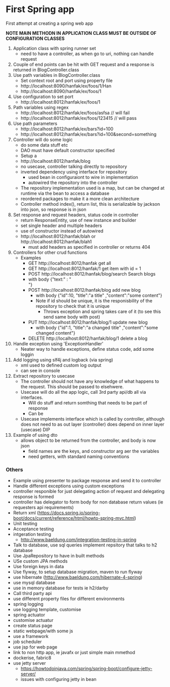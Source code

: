 # First Spring app

First attempt at creating a spring web app

**NOTE MAIN METHODN IN APPLICATION CLASS MUST BE OUTSIDE OF CONFIGURATION CLASSES**

1. Application class with spring runner set
    - need to have a controller, as when go to uri, nothing can handle request
2. Couple of end points  can be hit with GET request and a response is returned in BlogController.class
3. Use path variables in BlogController.class
    - Set context root and port using property file
    - http://localhost:8090/hanfak/ex/foos/1/Han
    - http://localhost:8090/hanfak/ex/foos/1
4. Use configuration to set port
    - http://localhost:8012/hanfak/ex/foos/1
6. Path variables using regex
    -  http://localhost:8012/hanfak/ex/foos/asfsa // will fail
    -  http://localhost:8012/hanfak/ex/foos/123415 // will pass
5. Use path parameters
    -  http://localhost:8012/hanfak/ex/bars?id=100
    -  http://localhost:8012/hanfak/ex/bars?id=100&second=something
6. Controller will do some logic
    - do some data stuff etc
    - DAO must have default constructor specified
    - Setup a
    - http://localhost:8012/hanfak/blog
    - no usecase, controller talking directly to repository
    - inverted dependency using interface for repository
        - used bean in configuraiont to wire in implementation
        - autowired the repository into the controller
    - The repository implementation used is a map, but can be changed at runtime via the bean to access a database
    - reordered packages to make it a more clean architecture
    - Controller method index(), return list<Blog>, this is serializable by jackson into json, so response is in json
7. Set response and request headers, status code in controller
    - return ResponseEntity, use of new instance and builder
    - set single header and multiple headers
    - use of constructor instead of autowired
    - http://localhost:8012/hanfak/blah or http://localhost:8012/hanfak/blah1
        - must add headers as specified in controller or returns 404
8. Controllers for other crud functions
    - Examples
        -  GET http://localhost:8012/hanfak get all
        -  GET http://localhost:8012/hanfak/1 get item with id = 1
        -  POST http://localhost:8012/hanfak/blog/search Search blogs
        - with body {"text:" : "<search term>"}
        -  POST http://localhost:8012/hanfak/blog add new blog
            - with body {"id":10, "title":"a title" ,"content":"some content"}
            - Note if id should be unique, it is the responisbility of the repository to check that it is unique
                - Throws exception and spring takes care of it (to see this send same body with post)
        - PUT  http://localhost:8012/hanfak/blog/1 update new blog
            - with body {"id":1, "title":"a changed title" ,"content":"some changed content"}
        - DELETE  http://localhost:8012/hanfak/blog/1 delete a blog
9. Handle exception using 'ExceptionHandler'
    - Neater way to handle exceptions, define status code, add some loggin
10. Add logging using slf4j and logback (via spring)
    - xml used to defined custom log output
    - can see in console
11. Extract repository to usecase
    - The controller should not have any knowledge of what happens to the request. This should be passed to elsehwere.
    - Usecase will do all the app logic, call 3rd party api/db all via interfaces.
        - Will do stuff and return somthing that needs to be part of response
        - Can be
    - Usecase implements interface which is called by controller, although does not need to as out layer (controller) does depend on inner layer (usecase) DIP
12. Example of using dto
    - allows object to be returned from the controller, and body is now json
        - field names are the keys, and constructor arg aer the variables
        - need getters, with standard naming conventions


### Others

- Example using presenter to package response and send it to controller
- Handle different exceptions using custom exceptions
- controller responible for just delegating action of request and delegating response is formed
- controller has delegator to form body for non database return values (ie requesters api requirements)
- Return xml (https://docs.spring.io/spring-boot/docs/current/reference/html/howto-spring-mvc.html)
- Unit testing
- Acceptance testing
- intgeration testing
    - http://www.baeldung.com/integration-testing-in-spring
- Talk to database, use sql queries implement repsitory that talks to h2 database
- Use JpaRepository to have in built methods
- USe custom JPA methods
- Use foreign keys in data
- Use flyway, to setup database migration, maven to run flyway
- use hibernate (http://www.baeldung.com/hibernate-4-spring)
- use mysql database
- use in memory database for tests ie h2/darby
- Call third party api
- use different property files for different environments
- spring logging
- use logging template, customise
- spring actuator
- customise actuatur
- create status page
- static webpage/with some js
- use a framework
- job scheduler
- use jsp for web page
- link to non http app, ie javafx or just simple main mmethod
- dockerise, fabric8
- use jetty server
    - https://howtodoinjava.com/spring/spring-boot/configure-jetty-server/
    - issues with configuring jetty in bean